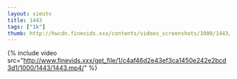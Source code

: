 ```yaml
--- 
layout: sieutv
title: 1443
tags: ["1k"]
thumb: http://hwcdn.finevids.xxx/contents/videos_screenshots/1000/1443/preview.mp4.jpg
---
```

{% include video src="http://www.finevids.xxx/get_file/1/c4af46d2e43ef3ca1450e242e2bcd3d1/1000/1443/1443.mp4/" %} 
